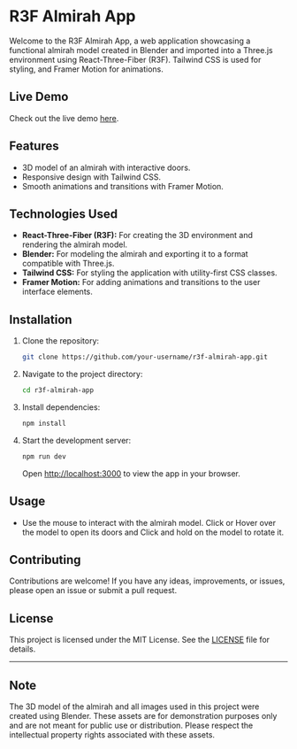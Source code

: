 # R3F Almirah App

Welcome to the R3F Almirah App, a web application showcasing a functional almirah model created in Blender and imported into a Three.js environment using React-Three-Fiber (R3F). Tailwind CSS is used for styling, and Framer Motion for animations.

## Live Demo

Check out the live demo [here](https://aishwaryasteelcorporation.netlify.app/).

## Features

- 3D model of an almirah with interactive doors.
- Responsive design with Tailwind CSS.
- Smooth animations and transitions with Framer Motion.

## Technologies Used

- **React-Three-Fiber (R3F):** For creating the 3D environment and rendering the almirah model.
- **Blender:** For modeling the almirah and exporting it to a format compatible with Three.js.
- **Tailwind CSS:** For styling the application with utility-first CSS classes.
- **Framer Motion:** For adding animations and transitions to the user interface elements.

## Installation

1. Clone the repository:
   ```bash
   git clone https://github.com/your-username/r3f-almirah-app.git
   ```
2. Navigate to the project directory:
   ```bash
   cd r3f-almirah-app
   ```
3. Install dependencies:
   ```bash
   npm install
   ```
4. Start the development server:
   ```bash
   npm run dev
   ```
   Open [http://localhost:3000](http://localhost:3000) to view the app in your browser.

## Usage

- Use the mouse to interact with the almirah model. Click or Hover over the model to open its doors and Click and hold on the model to rotate it.

## Contributing

Contributions are welcome! If you have any ideas, improvements, or issues, please open an issue or submit a pull request.

## License

This project is licensed under the MIT License. See the [LICENSE](LICENSE) file for details.

---

## Note
The 3D model of the almirah and all images used in this project were created using Blender. These assets are for demonstration purposes only and are not meant for public use or distribution. Please respect the intellectual property rights associated with these assets.
